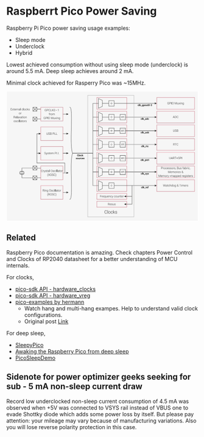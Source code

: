 # Raspberrt Pico Power Saving

Raspberry Pi Pico power saving usage examples:

- Sleep mode
- Underclock
- Hybrid

Lowest achieved consumption without using sleep mode (underclock) is around 5.5 mA. Deep sleep
achieves around 2 mA.

Minimal clock achieved for Rasperry Pico was ~15MHz.

![](./img/rp2040_clocks.jpeg)

## Related

Raspberry Pico documentation is amazing. Check chapters Power Control and Clocks
of RP2040 datasheet for a better understanding of MCU internals.

For clocks,
- [pico-sdk API - hardware_clocks](https://www.raspberrypi.com/documentation/pico-sdk/hardware.html#hardware_clocks)
- [pico-sdk API - hardware_vreg](https://www.raspberrypi.com/documentation/pico-sdk/hardware.html#hardware_vreg)
- [pico-examples by hermann](https://github.com/Hermann-SW/pico-examples)
  - Watch hang and multi-hang exampes. Help to understand valid clock configurations.
  - Original post [Link](https://forums.raspberrypi.com/viewtopic.php?t=307533)

For deep sleep,
- [SleepyPico](https://github.com/ms1963/SleepyPico)
- [Awaking the Raspberry Pico from deep sleep](https://ghubcoder.github.io/posts/awaking-the-pico/)
- [PicoSleepDemo](https://github.com/ghubcoder/PicoSleepDemo/blob/master/main.c)

## Sidenote for power optimizer geeks seeking for sub - 5 mA non-sleep current draw

Record low underclocked non-sleep current consumption of 4.5 mA was observed when +5V was connected to VSYS rail instead of VBUS one to evade Shottky diode which adds some power loss by itself. But please pay attention: your mileage may vary because of manufacturing variations. Also you will lose reverse polarity protection in this case.
